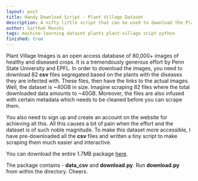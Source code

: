 ```yaml
---
layout: post
title: Handy Download Script - Plant Village Dataset
description: A nifty little script that can be used to download the Plant Village dataset.
author: Sarthak Munshi
tags: machine-learning dataset plants plant-village scipt python
finished: true
---
```


Plant Village Images is an open access database of 80,000+ images of healthy and diseased crops. It is a tremendously generous effort by Penn State University and EPFL.
In order to download the images, you need to download 82 **csv** files segregated based on the plants with the diseases they are infected with. These files, then have the links to the actual images.
Well, the dataset is ~40GB in size. Imagine scraping 82 files where the total downloaded data amounts to ~40GB.
Moreover, the files are also infused with certain metadata which needs to be cleaned before you can scrape them.

You also need to sign up and create an account on the website for achieving all this. All this causes a bit of pain when the effort and the dataset is of such noble magnitude.
To make this dataset more accessible, I have pre-downloaded all the **csv** files and written a tiny script to make scraping them much easier and interactive.

You can download the entire 1.7MB package <a href="https://drive.google.com/file/d/0BwrR3ZPLVYhkWmxSQTdHY3NPbU0/view">here</a>.

The package contains - **data_csv** and **download.py**. Run **download.py** from within the directory. Cheers.
